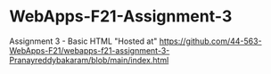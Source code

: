 # WebApps-F21-Assignment-3
Assignment 3 - Basic HTML
"Hosted at"
https://github.com/44-563-WebApps-F21/webapps-f21-assignment-3-Pranayreddybakaram/blob/main/index.html
